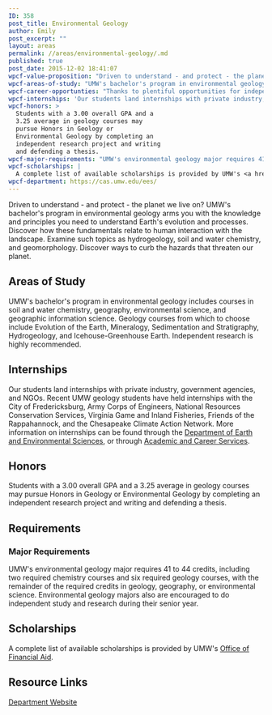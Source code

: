 ```yaml
---
ID: 358
post_title: Environmental Geology
author: Emily
post_excerpt: ""
layout: areas
permalink: //areas/environmental-geology/.md
published: true
post_date: 2015-12-02 18:41:07
wpcf-value-proposition: "Driven to understand - and protect - the planet we live on? UMW's bachelor's program in environmental geology arms you with the knowledge and principles you need to understand Earth's evolution and processes. Discover how these fundamentals relate to human interaction with the landscape. Examine such topics as hydrogeology, soil and water chemistry, and geomorphology. Discover ways to curb the hazards that threaten our planet."
wpcf-areas-of-study: "UMW's bachelor's program in environmental geology includes courses in soil and water chemistry, geography, environmental science, and geographic information science. Geology courses from which to choose include Evolution of the Earth, Mineralogy, Sedimentation and Stratigraphy, Hydrogeology, and Icehouse-Greenhouse Earth. Independent research is highly recommended."
wpcf-career-opportunties: "Thanks to plentiful opportunities for independent study, research, and internships, and the state-of-the-art facilities available in UMW's Jepson Science Center, students who earn their degrees in environmental geology from UMW are poised to find work in environmental consulting, government, teaching, and several other fields. Many go on to graduate study at highly competitive universities."
wpcf-internships: 'Our students land internships with private industry, government agencies, and NGOs. Recent UMW geology students have held internships with the City of Fredericksburg, Army Corps of Engineers, National Resources Conservation Services, Virginia Game and Inland Fisheries, Friends of the Rappahannock, and the Chesapeake Climate Action Network. More information on internships can be found through the <a href="http://cas.umw.edu/ees/internships/">Department of Earth and Environmental Sciences</a>, or through <a href="http://academics.umw.edu/academicandcareerservices/internships/">Academic and Career Services</a>.'
wpcf-honors: >
  Students with a 3.00 overall GPA and a
  3.25 average in geology courses may
  pursue Honors in Geology or
  Environmental Geology by completing an
  independent research project and writing
  and defending a thesis.
wpcf-major-requirements: "UMW's environmental geology major requires 41 to 44 credits, including two required chemistry courses and six required geology courses, with the remainder of the required credits in geology, geography, or environmental science. Environmental geology majors also are encouraged to do independent study and research during their senior year."
wpcf-scholarships: |
  A complete list of available scholarships is provided by UMW's <a href="https://umwwebmaster.staging.wpengine.com/financialaid/types/scholarship-opportunities/">Office of Financial Aid</a>.
wpcf-department: https://cas.umw.edu/ees/
---
```


<!-- Types Custom Fields: -->

<!-- value-proposition -->
Driven to understand - and protect - the planet we live on? UMW's bachelor's program in environmental geology arms you with the knowledge and principles you need to understand Earth's evolution and processes. Discover how these fundamentals relate to human interaction with the landscape. Examine such topics as hydrogeology, soil and water chemistry, and geomorphology. Discover ways to curb the hazards that threaten our planet.
<!-- End value-proposition -->

<!-- areas-of-study -->
## Areas of Study
UMW's bachelor's program in environmental geology includes courses in soil and water chemistry, geography, environmental science, and geographic information science. Geology courses from which to choose include Evolution of the Earth, Mineralogy, Sedimentation and Stratigraphy, Hydrogeology, and Icehouse-Greenhouse Earth. Independent research is highly recommended.
<!-- End areas-of-study -->

<!-- internships -->
## Internships
Our students land internships with private industry, government agencies, and NGOs. Recent UMW geology students have held internships with the City of Fredericksburg, Army Corps of Engineers, National Resources Conservation Services, Virginia Game and Inland Fisheries, Friends of the Rappahannock, and the Chesapeake Climate Action Network. More information on internships can be found through the [Department of Earth and Environmental Sciences](http://cas.umw.edu/ees/internships/), or through [Academic and Career Services](http://academics.umw.edu/academicandcareerservices/internships/).
<!-- End internships -->

<!-- honors -->
## Honors
Students with a 3.00 overall GPA and a 3.25 average in geology courses may pursue Honors in Geology or Environmental Geology by completing an independent research project and writing and defending a thesis.
<!-- End honors -->

<!-- requirements -->
## Requirements

<!-- major-requirements -->
### Major Requirements
UMW's environmental geology major requires 41 to 44 credits, including two required chemistry courses and six required geology courses, with the remainder of the required credits in geology, geography, or environmental science. Environmental geology majors also are encouraged to do independent study and research during their senior year.
<!-- End major-requirements -->

<!-- End requirements -->

<!-- scholarships -->
## Scholarships
A complete list of available scholarships is provided by UMW's [Office of Financial Aid](https://umwwebmaster.staging.wpengine.com/financialaid/types/scholarship-opportunities/).
<!-- End scholarships -->

<!-- resource-links -->
## Resource Links

<!-- department -->
[Department Website](https://cas.umw.edu/ees/)

<!-- End department -->

<!-- End resource-links -->

<!-- End Types Custom Fields -->